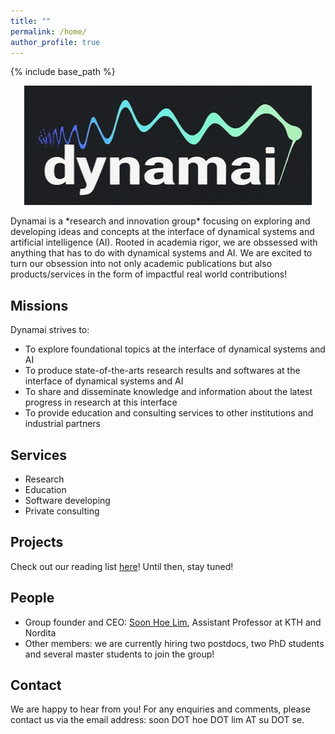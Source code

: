 ```yaml
---
title: ""
permalink: /home/
author_profile: true
---
```


{% include base_path %}

<!-- {% for post in site.teaching reversed %}
  {% include archive-single.html %}
{% endfor %}
 -->

<p align="center">
  <img src="dynamai.png"  class="circle-img">
</p>
Dynamai is a *research and innovation group* focusing on exploring and developing ideas and concepts at the interface of dynamical systems and artificial intelligence (AI). Rooted in academia rigor, we are obssessed with anything that has to do with dynamical systems and AI. We are excited to turn our obsession into not only academic publications but also products/services in the form of impactful real world contributions! 
<br>

## Missions
Dynamai strives to:
- To explore foundational topics at the interface of dynamical systems and AI 
- To produce state-of-the-arts research results and softwares at the interface of dynamical systems and AI
- To share and disseminate knowledge and information about the latest progress in research at this interface  
- To provide education and consulting services to other institutions and industrial partners

## Services
- Research
- Education   
- Software developing
- Private consulting

## Projects 
Check out our reading list [here](https://shoelim.github.io/DSxML/)! Until then, stay tuned!
<br>

## People 
- Group founder and CEO: [Soon Hoe Lim](https://shoelim.github.io/), Assistant Professor at KTH and Nordita
- Other members: we are currently hiring two postdocs, two PhD students and several master students to join the group!

## Contact 
We are happy to hear from you! For any enquiries and comments, please contact us via the email address: soon DOT hoe DOT lim AT su DOT se. 
